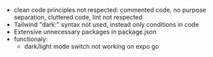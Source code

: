 - clean code principles not respected: commented code, no purpose separation, cluttered code, lint not respected
- Tailwind "dark:" syntax not used, instead only conditions in code
- Extensive unnecessary packages in package.json
- functionaly:
  - dark/light mode switch not working on expo go
